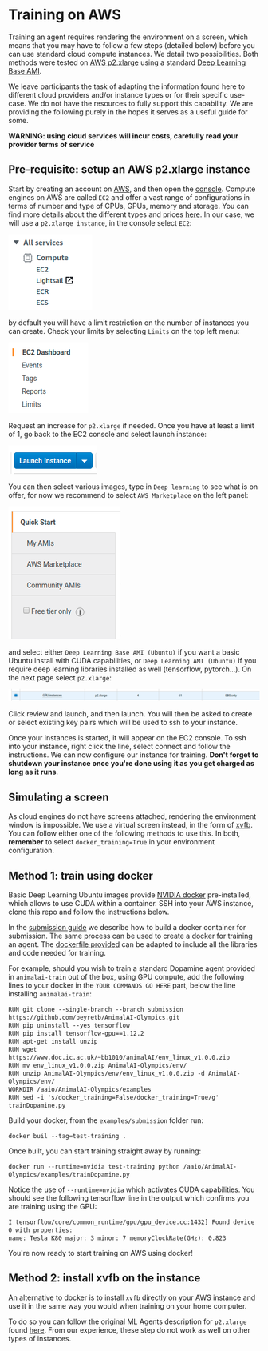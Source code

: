 # Training on AWS

Training an agent requires rendering the environment on a screen, which means that you may have to follow a few steps (detailed below) before you can use standard cloud compute instances. We detail two possibilities. Both methods were tested on [AWS p2.xlarge](https://aws.amazon.com/ec2/instance-types/p2/) using a standard [Deep Learning Base AMI](https://aws.amazon.com/marketplace/pp/B077GCZ4GR). 

We leave participants the task of adapting the information found here to different cloud providers and/or instance types or for their specific use-case. We do not have the resources to fully support this capability. We are providing the following purely in the hopes it serves as a useful guide for some.

**WARNING: using cloud services will incur costs, carefully read your provider terms of service**

## Pre-requisite: setup an AWS p2.xlarge instance

Start by creating an account on [AWS](https://aws.amazon.com/), and then open the [console](https://console.aws.amazon.com/console/home?). 
Compute engines on AWS are called `EC2` and offer a vast range of configurations in terms of number and type of CPUs, GPUs, 
memory and storage. You can find more details about the different types and prices [here](https://aws.amazon.com/ec2/pricing/on-demand/). 
In our case, we will use a `p2.xlarge instance`, in the console select `EC2`:

![EC2](AWS/EC2.png)

by default you will have a limit restriction on the number of instances you can create. Check your limits by selecting `Limits` on the top 
left menu:

![EC2](AWS/limits.png)

Request an increase for `p2.xlarge` if needed. Once you have at least a limit of 1, go back to the EC2 console and select launch instance:

![EC2](AWS/launch.png)

You can then select various images, type in `Deep learning` to see what is on offer, for now we recommend to select `AWS Marketplace` on the left panel:

![EC2](AWS/marketplace.png)

and select either `Deep Learning Base AMI (Ubuntu)` if you want a basic Ubuntu install with CUDA capabilities, or `Deep Learning AMI (Ubuntu)` if you 
require deep learning libraries installed as well (tensorflow, pytorch...). On the next page select `p2.xlarge`:

![EC2](AWS/p2.png)

Click review and launch, and then launch. You will then be asked to create or select existing key pairs which will be used to ssh to your instance.

Once your instances is started, it will appear on the EC2 console. To ssh into your instance, right click the line, select connect and follow the instructions. 
We can now configure our instance for training. **Don't forget to shutdown your instance once you're done using it as you get charged as long as it runs**.

## Simulating a screen

As cloud engines do not have screens attached, rendering the environment window is impossible. We use a virtual screen instead, in the form of [xvfb](https://en.wikipedia.org/wiki/Xvfb). 
You can follow either one of the following methods to use this. In both, **remember** to select `docker_training=True` in your environment configuration.


## Method 1: train using docker

Basic Deep Learning Ubuntu images provide [NVIDIA docker](https://devblogs.nvidia.com/nvidia-docker-gpu-server-application-deployment-made-easy/) 
pre-installed, which allows to use CUDA within a container. SSH into your AWS instance, clone this repo and follow the instructions below.

In the [submission guide](submission.md) we describe how to build a docker container for submission. The same process 
can be used to create a docker for training an agent. The [dockerfile provided](../examples/submission/Dockerfile) can 
be adapted to include all the libraries and code needed for training.

For example, should you wish to train a standard Dopamine agent provided in `animalai-train` out of the box, using GPU compute, add the following 
lines to your docker in the `YOUR COMMANDS GO HERE` part, below the line installing `animalai-train`:

```
RUN git clone --single-branch --branch submission https://github.com/beyretb/AnimalAI-Olympics.git
RUN pip uninstall --yes tensorflow
RUN pip install tensorflow-gpu==1.12.2
RUN apt-get install unzip
RUN wget https://www.doc.ic.ac.uk/~bb1010/animalAI/env_linux_v1.0.0.zip
RUN mv env_linux_v1.0.0.zip AnimalAI-Olympics/env/
RUN unzip AnimalAI-Olympics/env/env_linux_v1.0.0.zip -d AnimalAI-Olympics/env/
WORKDIR /aaio/AnimalAI-Olympics/examples
RUN sed -i 's/docker_training=False/docker_training=True/g' trainDopamine.py
```

Build your docker, from the `examples/submission` folder run:

```
docker buil --tag=test-training .
```

Once built, you can start training straight away by running:

```
docker run --runtime=nvidia test-training python /aaio/AnimalAI-Olympics/examples/trainDopamine.py
```

Notice the use of `--runtime=nvidia` which activates CUDA capabilities. You should see the following tensorflow line in the output 
which confirms you are training using the GPU:

```
I tensorflow/core/common_runtime/gpu/gpu_device.cc:1432] Found device 0 with properties: 
name: Tesla K80 major: 3 minor: 7 memoryClockRate(GHz): 0.823
```

You're now ready to start training on AWS using docker!

## Method 2: install xvfb on the instance

An alternative to docker is to install `xvfb` directly on your AWS instance and use it in the same way you would when training on your home computer. 

To do so you can follow the original ML Agents description for `p2.xlarge` found [here](https://github.com/Unity-Technologies/ml-agents/blob/master/docs/Training-on-Amazon-Web-Service.md#setting-up-x-server-optional). From our 
experience, these step do not work as well on other types of instances.

